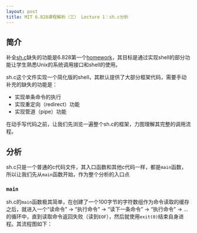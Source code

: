 ```yaml
---
layout: post
title: MIT 6.828课程解析（三） Lecture 1：sh.c分析
---
```


## 简介
补全[sh.c](https://pdos.csail.mit.edu/6.828/2014/homework/sh.c)缺失的功能是6.828第一个[homework](https://pdos.csail.mit.edu/6.828/2014/homework/xv6-shell.html)，其目标是通过实现shell的部分功能让学生熟悉Unix的系统调用接口和shell的使用。

sh.c这个文件实现一个简化版的shell，其默认提供了大部分框架代码，需要手动补充的缺失的功能是：
* 实现单条命令的执行
* 实现重定向（redirect）功能
* 实现管道（pipe）功能

在动手写代码之前，让我们先浏览一遍整个sh.c的框架，力图理解其完整的调用流程。

## 分析
sh.c只是一个普通的c代码文件，其入口函数和其他c代码一样，都是`main`函数，所以让我们先从`main`函数开始，作为整个分析的入口点

### `main`
sh.c的`main`函数极其简单，在创建了一个100字节的字符数组作为命令读取的缓存之后，就进入一个“读命令” -> “执行命令” -> “读下一条命令” -> “执行命令” -> ...的循环中，直到读取命令返回失败（读到`EOF`），然后就使用`exit(0)`结束自身进程。其流程图如下：
